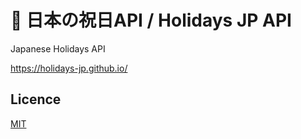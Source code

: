 # 🎌 日本の祝日API / Holidays JP API

Japanese Holidays API

https://holidays-jp.github.io/

## Licence

[MIT](https://github.com/tcnksm/tool/blob/master/LICENCE)

